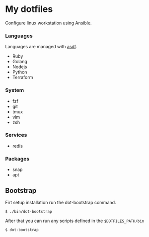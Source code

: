# My dotfiles

Configure linux workstation using Ansible.

### Languages

Languages are managed with [asdf](https://asdf-vm.com/#/).

- Ruby
- Golang
- Nodejs
- Python
- Terraform

### System

- fzf
- git
- tmux
- vim
- zsh

### Services

- redis

### Packages

- snap
- apt

## Bootstrap

Firt setup installation run the dot-bootstrap command.

```
$ ./bin/dot-bootstrap
```

After that you can run any scripts defined in the `$DOTFILES_PATH/bin`

```
$ dot-bootstrap
```
